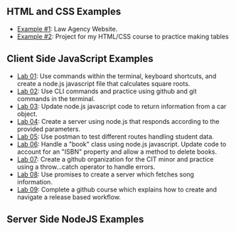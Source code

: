 


## HTML and CSS Examples
- [Example #1](https://lizz02.github.io/waa/): Law Agency Website.
- [Example #2](https://lizz02.github.io/cis110-p3): Project for my HTML/CSS course to practice making tables

## Client Side JavaScript Examples
- [Lab 01](https://lizz02.github.io/cit281-lab01): Use commands within the terminal, keyboard shortcuts, and create a node.js javascript file that calculates square roots.  
- [Lab 02](https://lizz02.github.io/cit281-lab02): Use CLI commands and practice using github and git commands in the terminal.
- [Lab 03](https://lizz02.github.io/cit281-lab03): Update node.js javascript code to return information from a car object.
- [Lab 04](https://lizz02.github.io/cit281-lab04): Create a server using node.js that responds according to the provided parameters.
- [Lab 05](https://lizz02.github.io/cit281-lab05): Use postman to test different routes handling student data.
- [Lab 06](https://lizz02.github.io/cit281-lab06): Handle a "book" class using node.js javascript. Update code to account for an "ISBN" property and allow a method to delete books.
- [Lab 07](https://lizz02.github.io/cit281-lab07): Create a github organization for the CIT minor and practice using a throw...catch operator to handle errors. 
- [Lab 08](https://lizz02.github.io/cit281-lab08): Use promises to create a server which fetches song information.
- [Lab 09](https://lizz02.github.io/cit281-lab09): Complete a github course which explains how to create and navigate a release based workflow. 

## Server Side NodeJS Examples
